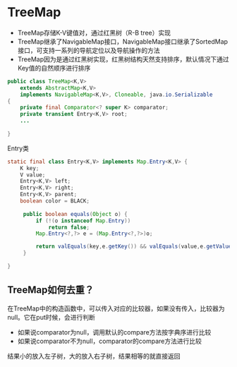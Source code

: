 # TreeMap

- TreeMap存储K-V键值对，通过红黑树（R-B tree）实现
- TreeMap继承了NavigableMap接口，NavigableMap接口继承了SortedMap接口，可支持一系列的导航定位以及导航操作的方法
- TreeMap因为是通过红黑树实现，红黑树结构天然支持排序，默认情况下通过Key值的自然顺序进行排序

```java
public class TreeMap<K,V>
    extends AbstractMap<K,V>
    implements NavigableMap<K,V>, Cloneable, java.io.Serializable
{
    private final Comparator<? super K> comparator;
	private transient Entry<K,V> root;
    ...
        
}
```

Entry类

```java
static final class Entry<K,V> implements Map.Entry<K,V> {
    K key;
    V value;
    Entry<K,V> left;
    Entry<K,V> right;
    Entry<K,V> parent;
    boolean color = BLACK;
    
     public boolean equals(Object o) {
         if (!(o instanceof Map.Entry))
             return false;
         Map.Entry<?,?> e = (Map.Entry<?,?>)o;

         return valEquals(key,e.getKey()) && valEquals(value,e.getValue());
     }
    
}
```



## TreeMap如何去重？

在TreeMap中的构造函数中，可以传入对应的比较器，如果没有传入，比较器为null。它在put时候，会进行判断

- 如果说comparator为null，调用默认的compare方法按字典序进行比较
- 如果说comparator不为null，comparator的compare方法进行比较

结果小的放入左子树，大的放入右子树，结果相等的就直接返回


